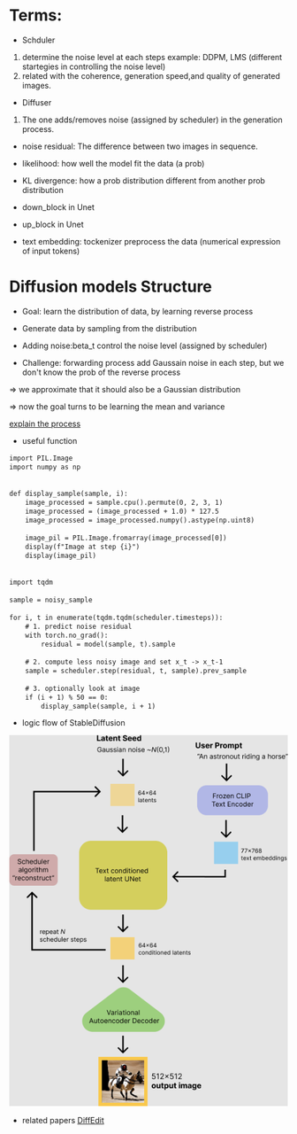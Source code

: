 # Terms:

* Schduler
1. determine the noise level at each steps
example: DDPM, LMS (different startegies in controlling the noise level)
2. related with the coherence, generation speed,and quality of generated images.

* Diffuser
1. The one adds/removes noise (assigned by scheduler) in the generation process.

* noise residual:
The difference between two images in sequence.

* likelihood: how well the model fit the data (a prob)

* KL divergence: how a prob distribution different from another prob distribution

* down_block in Unet

* up_block in Unet

* text embedding: tockenizer preprocess the data (numerical expression of input tokens)

# Diffusion models Structure

* Goal: learn the distribution of data, by learning reverse process

* Generate data by sampling from the distribution

* Adding noise:beta_t control the noise level (assigned by scheduler)

* Challenge: forwarding process add Gaussain noise in each step, but we don't know the prob of the reverse process

=> we approximate that it should also be a Gaussian distribution

=> now the goal turns to be learning the mean and variance

[explain the process](https://www.sohu.com/a/660579806_121438385)

- useful function
```
import PIL.Image
import numpy as np


def display_sample(sample, i):
    image_processed = sample.cpu().permute(0, 2, 3, 1)
    image_processed = (image_processed + 1.0) * 127.5
    image_processed = image_processed.numpy().astype(np.uint8)

    image_pil = PIL.Image.fromarray(image_processed[0])
    display(f"Image at step {i}")
    display(image_pil)


import tqdm

sample = noisy_sample

for i, t in enumerate(tqdm.tqdm(scheduler.timesteps)):
    # 1. predict noise residual
    with torch.no_grad():
        residual = model(sample, t).sample

    # 2. compute less noisy image and set x_t -> x_t-1
    sample = scheduler.step(residual, t, sample).prev_sample

    # 3. optionally look at image
    if (i + 1) % 50 == 0:
        display_sample(sample, i + 1)
```

- logic flow of StableDiffusion
<img src="/pics/stable_diffusion.png" alt="图片alt" title="图片title">

- related papers
[DiffEdit](/docs/DiffEdit.md)